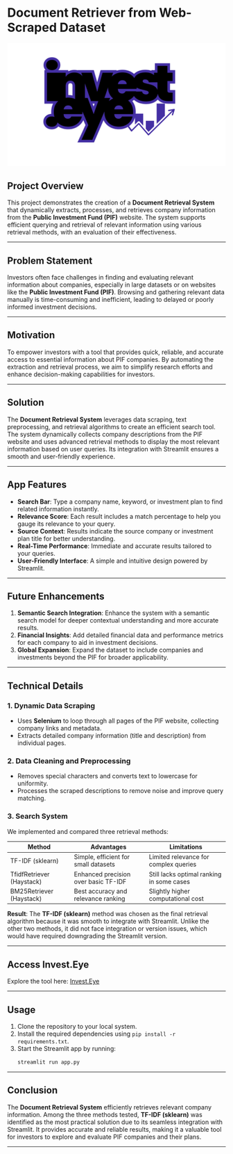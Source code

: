 # **Document Retriever from Web-Scraped Dataset**
![logo](deployment/invest.eye.png)

## **Project Overview**
This project demonstrates the creation of a **Document Retrieval System** that dynamically extracts, processes, and retrieves company information from the **Public Investment Fund (PIF)** website. The system supports efficient querying and retrieval of relevant information using various retrieval methods, with an evaluation of their effectiveness.

---

## **Problem Statement**
Investors often face challenges in finding and evaluating relevant information about companies, especially in large datasets or on websites like the **Public Investment Fund (PIF)**. Browsing and gathering relevant data manually is time-consuming and inefficient, leading to delayed or poorly informed investment decisions.

---

## **Motivation**
To empower investors with a tool that provides quick, reliable, and accurate access to essential information about PIF companies. By automating the extraction and retrieval process, we aim to simplify research efforts and enhance decision-making capabilities for investors.

---

## **Solution**
The **Document Retrieval System** leverages data scraping, text preprocessing, and retrieval algorithms to create an efficient search tool. The system dynamically collects company descriptions from the PIF website and uses advanced retrieval methods to display the most relevant information based on user queries. Its integration with Streamlit ensures a smooth and user-friendly experience.

---

## **App Features**
- **Search Bar**: Type a company name, keyword, or investment plan to find related information instantly.
- **Relevance Score**: Each result includes a match percentage to help you gauge its relevance to your query.
- **Source Context**: Results indicate the source company or investment plan title for better understanding.
- **Real-Time Performance**: Immediate and accurate results tailored to your queries.
- **User-Friendly Interface**: A simple and intuitive design powered by Streamlit.

---

## **Future Enhancements**
1. **Semantic Search Integration**: Enhance the system with a semantic search model for deeper contextual understanding and more accurate results.
2. **Financial Insights**: Add detailed financial data and performance metrics for each company to aid in investment decisions.
3. **Global Expansion**: Expand the dataset to include companies and investments beyond the PIF for broader applicability.

---

## **Technical Details**
### **1. Dynamic Data Scraping**
- Uses **Selenium** to loop through all pages of the PIF website, collecting company links and metadata.
- Extracts detailed company information (title and description) from individual pages.

### **2. Data Cleaning and Preprocessing**
- Removes special characters and converts text to lowercase for uniformity.
- Processes the scraped descriptions to remove noise and improve query matching.

### **3. Search System**
We implemented and compared three retrieval methods:

| **Method**            | **Advantages**                                    | **Limitations**                          |
|------------------------|--------------------------------------------------|------------------------------------------|
| TF-IDF (sklearn)       | Simple, efficient for small datasets             | Limited relevance for complex queries    |
| TfidfRetriever (Haystack) | Enhanced precision over basic TF-IDF             | Still lacks optimal ranking in some cases|
| BM25Retriever (Haystack) | Best accuracy and relevance ranking             | Slightly higher computational cost       |

**Result**: The **TF-IDF (sklearn)** method was chosen as the final retrieval algorithm because it was smooth to integrate with Streamlit. Unlike the other two methods, it did not face integration or version issues, which would have required downgrading the Streamlit version.

---

## **Access Invest.Eye**
Explore the tool here: [Invest.Eye](https://investeye.streamlit.app/)

---

## **Usage**
1. Clone the repository to your local system.
2. Install the required dependencies using `pip install -r requirements.txt`.
3. Start the Streamlit app by running:
   ```bash
   streamlit run app.py

---

## **Conclusion**
The **Document Retrieval System** efficiently retrieves relevant company information. Among the three methods tested, **TF-IDF (sklearn)** was identified as the most practical solution due to its seamless integration with Streamlit. It provides accurate and reliable results, making it a valuable tool for investors to explore and evaluate PIF companies and their plans.

---



